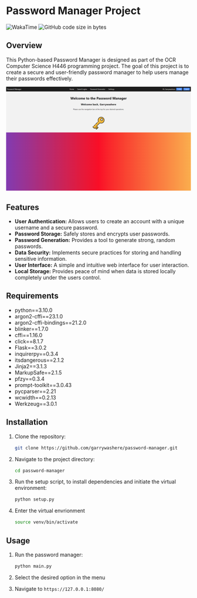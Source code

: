 # Password Manager Project

![WakaTime](https://wakatime.com/badge/user/018d88ca-6686-4ddc-a648-a108b3febbc3/project/018d8f86-dd38-4eca-93ef-598d3d05e6aa.svg)
![GitHub code size in bytes](https://img.shields.io/github/languages/code-size/garrywashere/password-manager)

## Overview

This Python-based Password Manager is designed as part of the OCR Computer Science H446 programming project. The goal of this project is to create a secure and user-friendly password manager to help users manage their passwords effectively.

![Index](screenshots/index.png)

## Features

- **User Authentication:** Allows users to create an account with a unique username and a secure password.
- **Password Storage:** Safely stores and encrypts user passwords.
- **Password Generation:** Provides a tool to generate strong, random passwords.
- **Data Security:** Implements secure practices for storing and handling sensitive information.
- **User Interface:** A simple and intuitive web interface for user interaction.
- **Local Storage:** Provides peace of mind when data is stored locally completely under the users control.

## Requirements
- python==3.10.0
- argon2-cffi==23.1.0
- argon2-cffi-bindings==21.2.0
- blinker==1.7.0
- cffi==1.16.0
- click==8.1.7
- Flask==3.0.2
- inquirerpy==0.3.4
- itsdangerous==2.1.2
- Jinja2==3.1.3
- MarkupSafe==2.1.5
- pfzy==0.3.4
- prompt-toolkit==3.0.43
- pycparser==2.21
- wcwidth==0.2.13
- Werkzeug==3.0.1


## Installation

1. Clone the repository:

   ```bash
   git clone https://github.com/garrywashere/password-manager.git
   ```

2. Navigate to the project directory:

   ```bash
   cd password-manager
   ```

3. Run the setup script, to install dependencies and initiate the virtual environment:

   ```bash
   python setup.py
   ```

4. Enter the virtual envrionment

   ```bash
   source venv/bin/activate
   ```

## Usage

1. Run the password manager:

   ```bash
   python main.py
   ```

2. Select the desired option in the menu

2. Navigate to `https://127.0.0.1:8080/`